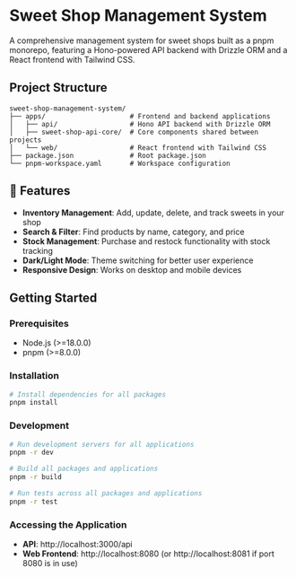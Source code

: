 # Sweet Shop Management System

A comprehensive management system for sweet shops built as a pnpm monorepo, featuring a Hono-powered API backend with Drizzle ORM and a React frontend with Tailwind CSS.

## Project Structure

```
sweet-shop-management-system/
├── apps/                     # Frontend and backend applications
│   ├── api/                  # Hono API backend with Drizzle ORM
│   ├── sweet-shop-api-core/  # Core components shared between projects
│   └── web/                  # React frontend with Tailwind CSS
├── package.json              # Root package.json
└── pnpm-workspace.yaml       # Workspace configuration
```

## 🚀 Features

- **Inventory Management**: Add, update, delete, and track sweets in your shop
- **Search & Filter**: Find products by name, category, and price
- **Stock Management**: Purchase and restock functionality with stock tracking
- **Dark/Light Mode**: Theme switching for better user experience
- **Responsive Design**: Works on desktop and mobile devices

## Getting Started

### Prerequisites

- Node.js (>=18.0.0)
- pnpm (>=8.0.0)

### Installation

```bash
# Install dependencies for all packages
pnpm install
```

### Development

```bash
# Run development servers for all applications
pnpm -r dev

# Build all packages and applications
pnpm -r build

# Run tests across all packages and applications
pnpm -r test
```

### Accessing the Application

- **API**: http://localhost:3000/api
- **Web Frontend**: http://localhost:8080 (or http://localhost:8081 if port 8080 is in use)
